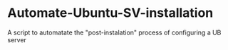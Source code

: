 # Automate-Ubuntu-SV-installation
A script to automatate the "post-instalation" process of configuring a UB server
